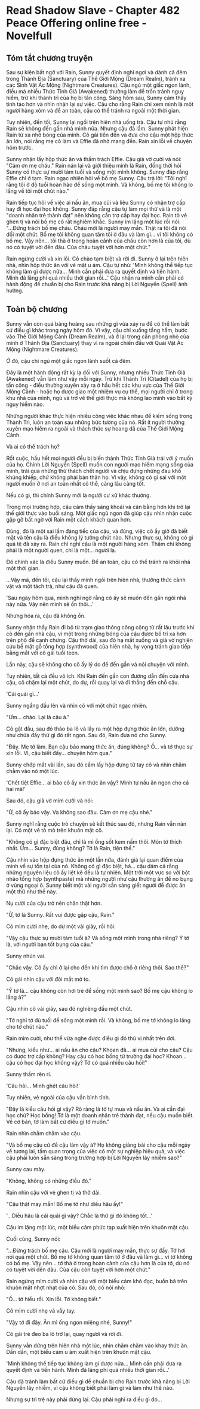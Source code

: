 # Read Shadow Slave - Chapter 482 Peace Offering online free - Novelfull

## Tóm tắt chương truyện

Sau sự kiện bất ngờ với Rain, Sunny quyết định nghỉ ngơi và dành cả đêm trong Thánh Địa (Sanctuary) của Thế Giới Mộng (Dream Realm), tránh xa các Sinh Vật Ác Mộng (Nightmare Creatures). Cậu ngủ một giấc ngon lành, điều mà nhiều Thức Tỉnh Giả (Awakened) thường làm để trốn tránh nguy hiểm, trừ khi thành trì của họ bị tấn công. Sáng hôm sau, Sunny cảm thấy tỉnh táo hơn và nhìn nhận lại sự việc. Cậu cho rằng Rain chỉ xem mình là một người hàng xóm và để an toàn, cậu có thể tránh ra ngoài một thời gian.

Tuy nhiên, đến tối, Sunny lại ngồi trên hiên nhà uống trà. Cậu tự nhủ rằng Rain sẽ không đến gần nhà mình nữa. Nhưng cậu đã lầm. Sunny phát hiện Rain từ xa nhờ bóng của mình. Cô gái tiến đến và đưa cho cậu một hộp thức ăn lớn, nói rằng mẹ cô làm và Effie đã nhờ mang đến. Rain xin lỗi về chuyện hôm trước.

Sunny nhận lấy hộp thức ăn và thầm trách Effie. Cậu giả vờ cười và nói: "Cảm ơn mẹ cháu." Rain nán lại và giới thiệu mình là Rain, đồng thời hỏi Sunny có thực sự mười tám tuổi và sống một mình không. Sunny đáp rằng Effie chỉ ở tạm. Rain ngạc nhiên hỏi về bố mẹ Sunny. Cậu trả lời: "Tôi nghĩ rằng tôi ở độ tuổi hoàn hảo để sống một mình. Và không, bố mẹ tôi không lo lắng về tôi một chút nào."

Rain tiếp tục hỏi về việc ai nấu ăn, mua củi và liệu Sunny có nhận trợ cấp hay đi học đại học không. Sunny đáp rằng cậu tự làm mọi thứ và là một "doanh nhân trẻ thành đạt" nên không cần trợ cấp hay đại học. Rain tỏ vẻ ghen tị và nói bố mẹ cô rất nghiêm khắc. Sunny im lặng một lúc rồi nói: "...Đừng trách bố mẹ cháu. Cháu mới là người may mắn. Thật ra tôi đã nói dối một chút. Bố mẹ tôi không quan tâm tôi ở đâu và làm gì… vì tôi không có bố mẹ. Vậy nên… tôi thà ở trong hoàn cảnh của cháu còn hơn là của tôi, dù nó có tuyệt vời đến đâu. Của cháu tuyệt vời hơn một chút."

Rain ngừng cười và xin lỗi. Cô chào tạm biệt và rời đi. Sunny ở lại trên hiên nhà, nhìn hộp thức ăn với vẻ mặt u ám. Cậu tự nhủ: 'Mình không thể tiếp tục không làm gì được nữa… Mình cần phải đưa ra quyết định và tiến hành. Mình đã lãng phí quá nhiều thời gian rồi…' Cậu nhận ra mình cần phải có hành động để chuẩn bị cho Rain trước khả năng bị Lời Nguyền (Spell) ảnh hưởng.

## Toàn bộ chương

Sunny vẫn còn quá bàng hoàng sau những gì vừa xảy ra để có thể làm bất cứ điều gì khác trong ngày hôm đó. Vì vậy, cậu chỉ xuống tầng hầm, bước vào Thế Giới Mộng Cảnh (Dream Realm), và ở lại trong căn phòng nhỏ của mình ở Thánh Địa (Sanctuary) thay vì ra ngoài chiến đấu với Quái Vật Ác Mộng (Nightmare Creatures).

Ở đó, cậu chỉ ngủ một giấc ngon lành suốt cả đêm.

Đây là một hành động rất kỳ lạ đối với Sunny, nhưng nhiều Thức Tỉnh Giả (Awakened) vẫn làm như vậy mỗi ngày. Trừ khi Thành Trì (Citadel) của họ bị tấn công - điều thường xuyên xảy ra ở hầu hết các khu vực của Thế Giới Mộng Cảnh - hoặc họ được giao một nhiệm vụ cụ thể, mọi người chỉ ở trong khu nhà của mình, ngủ và trở về thế giới thực mà không lao mình vào bất kỳ nguy hiểm nào.

Những người khác thực hiện nhiều công việc khác nhau để kiếm sống trong Thành Trì, luôn an toàn sau những bức tường của nó. Rất ít người thường xuyên mạo hiểm ra ngoài và thách thức sự hoang dã của Thế Giới Mộng Cảnh.

Và ai có thể trách họ?

Rốt cuộc, hầu hết mọi người đều bị biến thành Thức Tỉnh Giả trái với ý muốn của họ. Chính Lời Nguyền (Spell) muốn con người mạo hiểm mạng sống của mình, trải qua những thử thách chết người và chịu đựng những đau khổ khủng khiếp, chứ không phải bản thân họ. Vì vậy, không có gì sai với một người muốn ở nơi an toàn nhất có thể, càng lâu càng tốt.

Nếu có gì, thì chính Sunny mới là người cư xử khác thường.

Trong mọi trường hợp, cậu cảm thấy sảng khoái và cân bằng hơn khi trở lại thế giới thực vào buổi sáng. Một giấc ngủ ngon đã giúp cậu nhìn nhận cuộc gặp gỡ bất ngờ với Rain một cách khách quan hơn.

Đúng, đó là một sai lầm đáng tiếc của cậu, và đúng, việc cô ấy giờ đã biết mặt và tên cậu là điều không lý tưởng chút nào. Nhưng thực sự, không có gì quá tệ đã xảy ra. Rain chỉ nghĩ cậu là một người hàng xóm. Thậm chí không phải là một người quen, chỉ là một... người lạ.

Đó chính xác là điều Sunny muốn. Để an toàn, cậu có thể tránh ra khỏi nhà một thời gian.

...Vậy mà, đến tối, cậu lại thấy mình ngồi trên hiên nhà, thưởng thức cảnh vật và một tách trà, như cậu đã quen.

'Sau ngày hôm qua, mình nghi ngờ rằng cô ấy sẽ muốn đến gần ngôi nhà này nữa. Vậy nên mình sẽ ổn thôi...'

Nhưng hóa ra, cậu đã không ổn.

Sunny nhận thấy Rain đi bộ từ trạm giao thông công cộng từ rất lâu trước khi cô đến gần nhà cậu, vì một trong những bóng của cậu được bố trí xa hơn trên phố để canh chừng. Cậu thở dài, sau đó hạ mắt xuống và giả vờ nghiên cứu bề mặt gỗ tổng hợp (synthwood) của hiên nhà, hy vọng tránh giao tiếp bằng mắt với cô gái tuổi teen.

Lần này, cậu sẽ không cho cô ấy lý do để đến gần và nói chuyện với mình.

Tuy nhiên, tất cả đều vô ích. Khi Rain đến gần con đường dẫn đến cửa nhà cậu, cô chậm lại một chút, do dự, rồi quay lại và đi thẳng đến chỗ cậu.

'Cái quái gì...'

Sunny ngẩng đầu lên và nhìn cô với một chút ngạc nhiên.

"Ưm... chào. Lại là cậu à."

Cô gật đầu, sau đó tháo ba lô và lấy ra một hộp đựng thức ăn lớn, dường như chứa đầy thứ gì đó rất ngon. Sau đó, Rain đưa nó cho Sunny.

"Đây. Mẹ tớ làm. Bạn cậu bảo mang thức ăn, đúng không? Ồ... và tớ thực sự xin lỗi. Vì, cậu biết đấy... chuyện hôm qua."

Sunny chớp mắt vài lần, sau đó cầm lấy hộp đựng từ tay cô và nhìn chằm chằm vào nó một lúc.

'Chết tiệt Effie... ai bảo cô ấy xin thức ăn vậy? Mình tự nấu ăn ngon cho cả hai mà!'

Sau đó, cậu giả vờ mỉm cười và nói:

"Ừ, cô ấy bảo vậy. Và không sao đâu. Cảm ơn mẹ cậu nhé."

Sunny nghĩ rằng cuộc trò chuyện sẽ kết thúc sau đó, nhưng Rain vẫn nán lại. Có một vẻ tò mò trên khuôn mặt cô.

"Không có gì đặc biệt đâu, chỉ là mì ống sốt kem nấm thôi. Món tớ thích nhất. Ừm... Sunny, đúng không? Tớ là Rain, tiện thể."

Cậu nhìn vào hộp đựng thức ăn một lần nữa, đánh giá lại quan điểm của mình về sự tồn tại của nó. Không có gì đặc biệt, hả... cậu dám cá rằng những nguyên liệu cô ấy liệt kê đều là tự nhiên. Một trời một vực so với bột nhão tổng hợp (synthpaste) mà những người như cậu thường ăn để no bụng ở vùng ngoại ô. Sunny biết một vài người sẵn sàng giết người để được ăn một thứ như thế này.

Nụ cười của cậu trở nên chân thật hơn.

"Ừ, tớ là Sunny. Rất vui được gặp cậu, Rain."

Cô mỉm cười nhẹ, do dự một vài giây, rồi hỏi:

"Vậy cậu thực sự mười tám tuổi à? Và sống một mình trong nhà riêng? Ý tớ là, với người bạn tốt bụng của cậu."

Sunny nhún vai.

"Chắc vậy. Cô ấy chỉ ở lại cho đến khi tìm được chỗ ở riêng thôi. Sao thế?"

Cô gái nhìn cậu với đôi mắt mở to.

"Ý tớ là... cậu không còn hơi trẻ để sống một mình sao? Bố mẹ cậu không lo lắng à?"

Cậu nhìn cô vài giây, sau đó nghiêng đầu một chút.

"Tớ nghĩ tớ đủ tuổi để sống một mình rồi. Và không, bố mẹ tớ không lo lắng cho tớ chút nào."

Rain mỉm cười, như thể vừa nghe được điều gì đó thú vị nhất trên đời.

"Nhưng, kiểu như... ai nấu ăn cho cậu? Khoan đã... ai mua củi cho cậu? Cậu có được trợ cấp không? Hay cậu có học bổng từ trường đại học? Khoan... cậu có học đại học không vậy? Tớ có quá nhiều câu hỏi!"

Sunny thầm rên rỉ.

'Câu hỏi... Mình ghét câu hỏi!'

Tuy nhiên, vẻ ngoài của cậu vẫn bình tĩnh.

"Đây là kiểu câu hỏi gì vậy? Rõ ràng là tớ tự mua và nấu ăn. Và ai cần đại học chứ? Học bổng! Tớ là một doanh nhân trẻ thành đạt, nếu cậu muốn biết. Về cơ bản, tớ làm bất cứ điều gì tớ muốn."

Rain nhìn chằm chằm vào cậu.

"Và bố mẹ cậu cứ để cậu làm vậy à? Họ không giảng bài cho cậu mỗi ngày về tương lai, tầm quan trọng của việc có một sự nghiệp hiệu quả, và việc cậu phải luôn sẵn sàng trong trường hợp bị Lời Nguyền lây nhiễm sao?"

Sunny cau mày.

"Không, không có những điều đó."

Rain nhìn cậu với vẻ ghen tị và thở dài.

"Cậu thật may mắn! Bố mẹ tớ như diều hâu ấy!"

'...Diều hâu là cái quái gì vậy? Chắc là thứ gì đó không tốt...'

Cậu im lặng một lúc, một biểu cảm phức tạp xuất hiện trên khuôn mặt cậu.

Cuối cùng, Sunny nói:

"...Đừng trách bố mẹ cậu. Cậu mới là người may mắn, thực sự đấy. Tớ hơi nói quá một chút. Bố mẹ tớ không quan tâm tớ ở đâu và làm gì... vì tớ không có bố mẹ. Vậy nên... tớ thà ở trong hoàn cảnh của cậu hơn là của tớ, dù nó có tuyệt vời đến đâu. Của cậu còn tuyệt vời hơn một chút."

Rain ngừng mỉm cười và nhìn cậu với một biểu cảm khó đọc, buồn bã trên khuôn mặt nhợt nhạt của cô. Sau đó, cô nói nhỏ:

"Ồ... tớ hiểu rồi. Xin lỗi. Tớ không biết."

Cô mỉm cười nhẹ và vẫy tay.

"Vậy tớ đi đây. Ăn mì ống ngon miệng nhé, Sunny!"

Cô gái trẻ đeo ba lô trở lại, quay người và rời đi.

Sunny vẫn đứng trên hiên nhà một lúc, nhìn chằm chằm vào khay thức ăn. Dần dần, một biểu cảm u ám xuất hiện trên khuôn mặt cậu.

'Mình không thể tiếp tục không làm gì được nữa... Mình cần phải đưa ra quyết định và tiến hành. Mình đã lãng phí quá nhiều thời gian rồi...'

Cậu đã tránh làm bất cứ điều gì để chuẩn bị cho Rain trước khả năng bị Lời Nguyền lây nhiễm, vì cậu không biết phải làm gì và làm như thế nào.

Nhưng sự trì trệ này phải dừng lại. Cậu phải nghĩ ra điều gì đó...